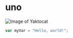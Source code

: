 # uno 
![Image of Yaktocat](https://octodex.github.com/images/yaktocat.png) 

``` javascript
var myVar = "Hello, world!";
```

